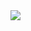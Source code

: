<html>
    <body>
            <img src="https://user-images.githubusercontent.com/118731723/203304178-bc24267d-8ccf-40df-bfc4-11da7b6bb7ed.png"/>
     </body>
</html>
    
